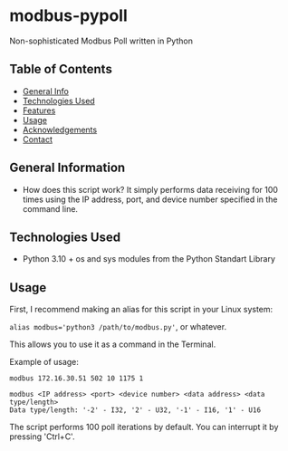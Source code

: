 # modbus-pypoll
Non-sophisticated Modbus Poll written in Python

## Table of Contents
* [General Info](#general-information)
* [Technologies Used](#technologies-used)
* [Features](#features)
* [Usage](#usage)
* [Acknowledgements](#acknowledgements)
* [Contact](#contact)
<!-- * [License](#license) -->


## General Information
- How does this script work? It simply performs data receiving for 100 times using the IP address, port, and device number specified in the command line.


## Technologies Used
- Python 3.10 + os and sys modules from the Python Standart Library

## Usage

First, I recommend making an alias for this script in your Linux system:

`alias modbus='python3 /path/to/modbus.py'`, or whatever.

This allows you to use it as a command in the Terminal.

Example of usage:

```
modbus 172.16.30.51 502 10 1175 1

modbus <IP address> <port> <device number> <data address> <data type/length>
Data type/length: '-2' - I32, '2' - U32, '-1' - I16, '1' - U16
```

The script performs 100 poll iterations by default. You can interrupt it by pressing 'Ctrl+C'.